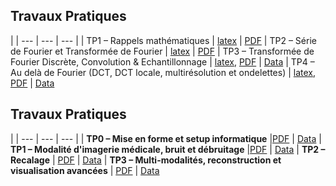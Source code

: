 
## Travaux Pratiques
|
| --- | --- | --- |
| TP1 – Rappels mathématiques | [latex](courses/imn359/tp01.tex) | [PDF](courses/imn359/tp01.pdf) 
| TP2 – Série de Fourier et Transformée de Fourier | [latex](courses/imn359/tp02.tex) | [PDF](courses/imn359/tp02.pdf) 
| TP3 – Transformée de Fourier Discrète, Convolution & Echantillonnage  | [latex](courses/imn359/tp03.tex), [PDF](courses/imn359/tp03.pdf) | [Data](courses/imn359/tp03_data.zip)
| TP4 – Au delà de Fourier (DCT, DCT locale, multirésolution et ondelettes) | [latex](courses/imn359/tp04.tex), [PDF](courses/imn359/tp04.pdf) | [Data](courses/imn359/tp04_data.zip)



## Travaux Pratiques
|
| --- | --- | --- |
| **TP0 – Mise en forme et setup informatique** |[PDF](imn_courses/imn530/TP0.pdf) | [Data](imn_courses/imn530/Data_TP0.zip) 
| **TP1 – Modalité d'imagerie médicale, bruit et débruitage** |[PDF](imn_courses/imn530/TP1.pdf) | [Data](imn_courses/imn530/Data_TP1.zip) 
| **TP2 – Recalage** | [PDF](imn_courses/imn530/TP2.pdf) | [Data](imn_courses/imn530/Data_TP2.zip)
| **TP3 – Multi-modalités, reconstruction et visualisation avancées** | [PDF](imn_courses/imn530/TP3.pdf) | [Data](imn_courses/imn530/Data_TP3.zip)  
